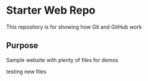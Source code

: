 # Starter Web Repo

This repository is for showing how Git and GitHub work

## Purpose

Sample website with plenty of files for demos

testing new files
